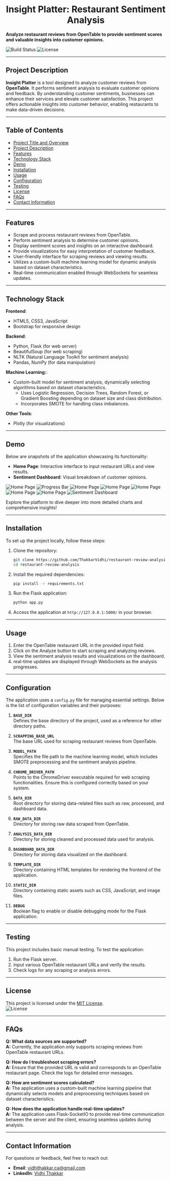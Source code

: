 # <h1 align="center">Insight Platter: Restaurant Sentiment Analysis</h1>

**Analyze restaurant reviews from OpenTable to provide sentiment scores and valuable insights into customer opinions.**

![Build Status](https://img.shields.io/badge/build-passing-brightgreen) ![License](https://img.shields.io/badge/license-MIT-blue)

---

## Project Description

**Insight Platter** is a tool designed to analyze customer reviews from **OpenTable**. It performs sentiment analysis to evaluate customer opinions and feedback. By understanding customer sentiments, businesses can enhance their services and elevate customer satisfaction. This project offers actionable insights into customer behavior, enabling restaurants to make data-driven decisions.

---

## Table of Contents
- [Project Title and Overview](#project-title-and-overview)
- [Project Description](#project-description)
- [Features](#features)
- [Technology Stack](#technology-stack)
- [Demo](#demo)
- [Installation](#installation)
- [Usage](#usage)
- [Configuration](#configuration)
- [Testing](#testing)
- [License](#license)
- [FAQs](#faqs)
- [Contact Information](#contact-information)

---

## Features

- Scrape and process restaurant reviews from OpenTable.
- Perform sentiment analysis to determine customer opinions.
- Display sentiment scores and insights on an interactive dashboard.
- Provide visualizations for easy interpretation of customer feedback.
- User-friendly interface for scraping reviews and viewing results.
- Utilizes a custom-built machine learning model for dynamic analysis based on dataset characteristics.
- Real-time communication enabled through WebSockets for seamless updates.

---

## Technology Stack

**Frontend**:
- HTML5, CSS3, JavaScript
- Bootstrap for responsive design

**Backend**:
- Python, Flask (for web server)
- BeautifulSoup (for web scraping)
- NLTK (Natural Language Toolkit for sentiment analysis)
- Pandas, NumPy (for data manipulation)

**Machine Learning:**:
- Custom-built model for sentiment analysis, dynamically selecting algorithms based on dataset characteristics.
    - Uses Logistic Regression, Decision Trees, Random Forest, or Gradient Boosting depending on dataset size and class distribution.
    - Incorporates SMOTE for handling class imbalances.

**Other Tools**:
- Plotly (for visualizations)

---

## Demo

Below are snapshots of the application showcasing its functionality:

- **Home Page**: Interactive interface to input restaurant URLs and view results.
- **Sentiment Dashboard**: Visual breakdown of customer opinions.

![Home Page](./app//static/images/home-ui.png)
![Progress Bar](./app//static/images/progress-bar-ui.png)
![Home Page](./app//static/images/ploarity-score-distribution-plot.png)
![Home Page](./app//static/images/review-length-sentiment-correlation-plot.png)
![Home Page](./app//static/images/word-cloud-positive-plot.png)
![Home Page](./app//static/images/top-negative-keyword-plot.png)
![Home Page](./app//static/images/sentiment-vs-food-rating-plot.png)
![Sentiment Dashboard](./app//static/images/map.png)

Explore the platform to dive deeper into more detailed charts and comprehensive insights!

---

## Installation

To set up the project locally, follow these steps:

1. Clone the repository:
    ```bash
    git clone https://github.com/ThakkarVidhi/restaurant-review-analysis.git
    cd restaurant-review-analysis
    ```

2. Install the required dependencies:
    ```bash
    pip install -r requirements.txt
    ```

3. Run the Flask application:
    ```bash
    python app.py
    ```

4. Access the application at `http://127.0.0.1:5000/` in your browser.

---

## Usage

1. Enter the OpenTable restaurant URL in the provided input field.
2. Click on the Analyze button to start scraping and analyzing reviews.
3. View the sentiment analysis results and visualizations on the dashboard.
4. real-time updates are displayed through WebSockets as the analysis progresses.

---

## Configuration

The application uses a `config.py` file for managing essential settings. Below is the list of configuration variables and their purposes:


1. **`BASE_DIR`**  
   Defines the base directory of the project, used as a reference for other directory paths.

2. **`SCRAPPING_BASE_URL`**  
   The base URL used for scraping restaurant reviews from OpenTable.

3. **`MODEL_PATH`**  
   Specifies the file path to the machine learning model, which includes SMOTE preprocessing and the sentiment analysis pipeline.

4. **`CHROME_DRIVER_PATH`**  
   Points to the ChromeDriver executable required for web scraping functionalities. Ensure this is configured correctly based on your system.

5. **`DATA_DIR`**  
   Root directory for storing data-related files such as raw, processed, and dashboard data.

6. **`RAW_DATA_DIR`**  
   Directory for storing raw data scraped from OpenTable.

7. **`ANALYSIS_DATA_DIR`**  
   Directory for storing cleaned and processed data used for analysis.

8. **`DASHBOARD_DATA_DIR`**  
   Directory for storing data visualized on the dashboard.

9. **`TEMPLATE_DIR`**  
   Directory containing HTML templates for rendering the frontend of the application.

10. **`STATIC_DIR`**  
    Directory containing static assets such as CSS, JavaScript, and image files.

11. **`DEBUG`**  
    Boolean flag to enable or disable debugging mode for the Flask application.

---

## Testing

This project includes basic manual testing. To test the application:

1. Run the Flask server.
2. Input various OpenTable restaurant URLs and verify the results.
3. Check logs for any scraping or analysis errors.

---

## License

This project is licensed under the [MIT License](LICENSE).  
![License](https://img.shields.io/badge/license-MIT-blue)

---

## FAQs

**Q: What data sources are supported?**  
**A:** Currently, the application only supports scraping reviews from OpenTable restaurant URLs.

**Q: How do I troubleshoot scraping errors?**  
**A:** Ensure that the provided URL is valid and corresponds to an OpenTable restaurant page. Check the logs for detailed error messages.

**Q: How are sentiment scores calculated?**  
**A:** The application uses a custom-built machine learning pipeline that dynamically selects models and preprocessing techniques based on dataset characteristics.

**Q: How does the application handle real-time updates?**  
**A:** The application uses Flask-SocketIO to provide real-time communication between the server and the client, ensuring seamless updates during analysis.

---

## Contact Information

For questions or feedback, feel free to reach out:

- **Email**: [vidhithakkar.ca@gmail.com](mailto:vidhithakkar.ca@gmail.com)
- **LinkedIn**: [Vidhi Thakkar](https://www.linkedin.com/in/vidhi-thakkar-0b509724a/)
